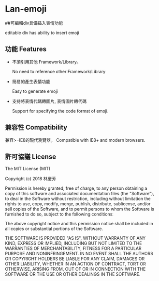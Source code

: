 # Lan-emoji

##可編輯div具備插入表情功能

  editable div has ability to insert emoji

## 功能 Features
* 不須引用其他  Framework/Library。

  No need to reference other Framework/Library

* 簡易的產生表情功能

  Easy to generate emoji
* 支持將表情代碼轉圖片, 表情圖片轉代碼

  Support for specifying the code format of emoji.

## 兼容性 Compatibility
兼容>=IE8的現代瀏覽器。
Compatible with IE8+ and modern browsers.

## 許可協議 License
The MIT License (MIT)

Copyright (c) 2018 林慶芳

Permission is hereby granted, free of charge, to any person obtaining a copy of this software and associated documentation files (the "Software"), to deal in the Software without restriction, including without limitation the rights to use, copy, modify, merge, publish, distribute, sublicense, and/or sell copies of the Software, and to permit persons to whom the Software is furnished to do so, subject to the following conditions:

The above copyright notice and this permission notice shall be included in all copies or substantial portions of the Software.

THE SOFTWARE IS PROVIDED "AS IS", WITHOUT WARRANTY OF ANY KIND, EXPRESS OR IMPLIED, INCLUDING BUT NOT LIMITED TO THE WARRANTIES OF MERCHANTABILITY, FITNESS FOR A PARTICULAR PURPOSE AND NONINFRINGEMENT. IN NO EVENT SHALL THE AUTHORS OR COPYRIGHT HOLDERS BE LIABLE FOR ANY CLAIM, DAMAGES OR OTHER LIABILITY, WHETHER IN AN ACTION OF CONTRACT, TORT OR OTHERWISE, ARISING FROM, OUT OF OR IN CONNECTION WITH THE SOFTWARE OR THE USE OR OTHER DEALINGS IN THE SOFTWARE.
